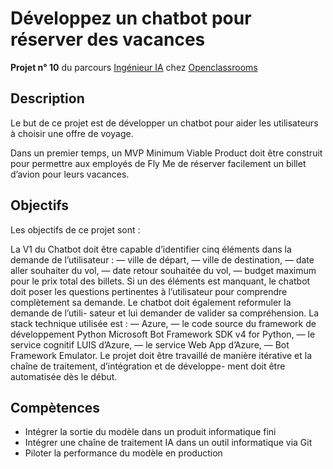 # Développez un chatbot pour réserver des vacances

**Projet n° 10** du parcours [Ingénieur IA](https://openclassrooms.com/fr/paths/188-ingenieur-ia) chez [Openclassrooms](https://openclassrooms.com/fr/)

## Description
Le but de ce projet est de développer un chatbot pour aider les utilisateurs à choisir une offre de voyage.

Dans un premier temps, un MVP Minimum Viable Product doit être construit pour permettre aux employés de Fly Me de réserver facilement un billet d’avion pour leurs vacances.


## Objectifs
 Les objectifs de ce projet sont :

La V1 du Chatbot doit être capable d’identifier cinq éléments dans la demande de l’utilisateur :
— ville de départ,
— ville de destination,
— date aller souhaiter du vol,
— date retour souhaitée du vol,
— budget maximum pour le prix total des billets.
Si un des éléments est manquant, le chatbot doit poser les questions pertinentes à l’utilisateur pour comprendre complètement sa demande. Le chatbot doit également reformuler la demande de l’utili- sateur et lui demander de valider sa compréhension.
La stack technique utilisée est :
— Azure,
— le code source du framework de développement Python Microsoft Bot Framework SDK v4 for
Python,
— le service cognitif LUIS d’Azure,
— le service Web App d’Azure,
— Bot Framework Emulator.
Le projet doit être travaillé de manière itérative et la chaîne de traitement, d’intégration et de développe- ment doit être automatisée dès le début.

## Compètences

- Intégrer la sortie du modèle dans un produit informatique fini
- Intégrer une chaîne de traitement IA dans un outil informatique via Git 
- Piloter la performance du modèle en production
